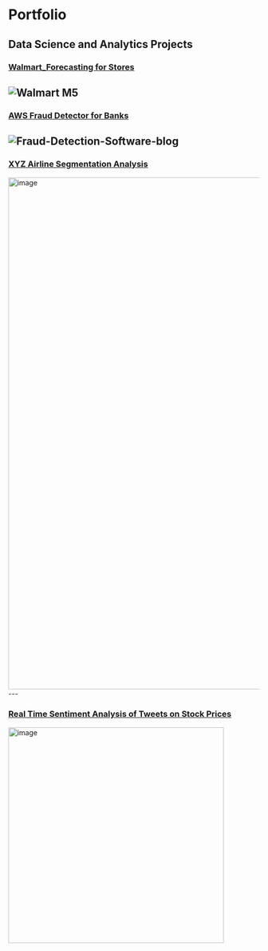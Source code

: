 # Portfolio

## Data Science and Analytics Projects
### [Walmart_Forecasting for Stores](https://github.com/additanwar/walmart-m5-challenge/blob/main/README.md)
![Walmart M5](https://user-images.githubusercontent.com/85642859/237031917-1129111c-e5a0-4231-9886-0341bb39d109.png)
---
### [AWS Fraud Detector for Banks](https://github.com/additanwar/AWS_Fraud_Detector/blob/main/README.md)
![Fraud-Detection-Software-blog](https://user-images.githubusercontent.com/85642859/237040030-3cfd5ddc-0d4b-4f2d-ae04-d7238fa1947c.gif)
---
### [XYZ Airline Segmentation Analysis](https://github.com/additanwar/Airline_Customer_segmentation)
<img width="1025" alt="image" src="https://user-images.githubusercontent.com/85642859/237043106-ab097a02-ad60-4ada-a81c-1da820b0a02c.png">
---

### [Real Time Sentiment Analysis of Tweets on Stock Prices](https://github.com/additanwar/Stock_Price_pred_using_Twitter_sentiment)

<img width="432" alt="image" src="https://github.com/additanwar/additanwar.github.io/assets/85642859/13d81b4a-e851-4220-9822-74f23780e2db">


